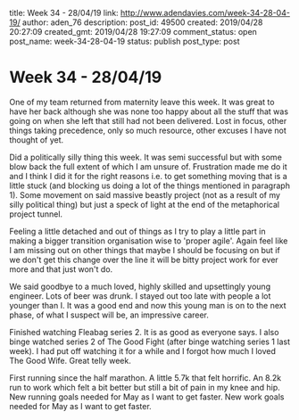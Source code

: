 title: Week 34 - 28/04/19
link: http://www.adendavies.com/week-34-28-04-19/
author: aden_76
description: 
post_id: 49500
created: 2019/04/28 20:27:09
created_gmt: 2019/04/28 19:27:09
comment_status: open
post_name: week-34-28-04-19
status: publish
post_type: post

# Week 34 - 28/04/19

One of my team returned from maternity leave this week. It was great to have her back although she was none too happy about all the stuff that was going on when she left that still had not been delivered. Lost in focus, other things taking precedence, only so much resource, other excuses I have not thought of yet. 

Did a politically silly thing this week. It was semi successful but with some blow back the full extent of which I am unsure of. Frustration made me do it and I think I did it for the right reasons i.e. to get something moving that is a little stuck (and blocking us doing a lot of the things mentioned in paragraph 1). Some movement on said massive beastly project (not as a result of my silly political thing) but just a speck of light at the end of the metaphorical project tunnel. 

Feeling a little detached and out of things as I try to play a little part in making a bigger transition organisation wise to 'proper agile'. Again feel like I am missing out on other things that maybe I should be focusing on but if we don't get this change over the line it will be bitty project work for ever more and that just won't do. 

We said goodbye to a much loved, highly skilled and upsettingly young engineer. Lots of beer was drunk. I stayed out too late with people a lot younger than I. It was a good end and now this young man is on to the next phase, of what I suspect will be, an impressive career. 

Finished watching Fleabag series 2. It is as good as everyone says. I also binge watched series 2 of The Good Fight (after binge watching series 1 last week). I had put off watching it for a while and I forgot how much I loved The Good Wife. Great telly week. 

First running since the half marathon. A little 5.7k that felt horrific. An 8.2k run to work which felt a bit better but still a bit of pain in my knee and hip. New running goals needed for May as I want to get faster. New work goals needed for May as I want to get faster.